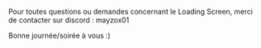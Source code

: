 Pour toutes questions ou demandes concernant le Loading Screen, merci de contacter sur discord : mayzox01 

Bonne journée/soirée à vous :)

